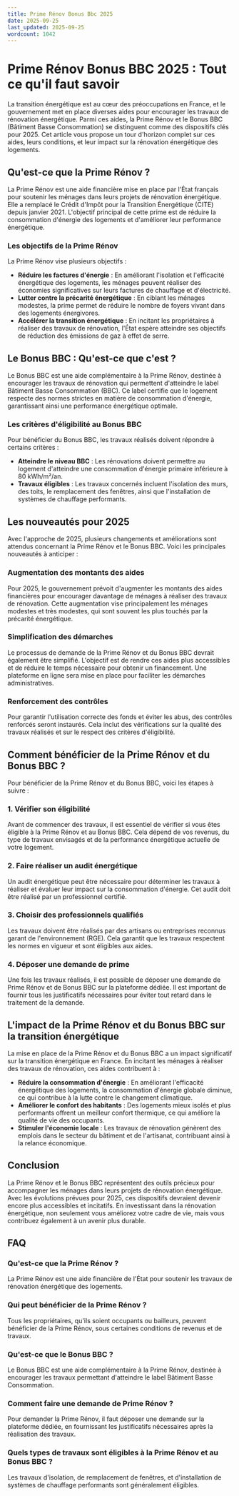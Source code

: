 ```yaml
---
title: Prime Rénov Bonus Bbc 2025
date: 2025-09-25
last_updated: 2025-09-25
wordcount: 1042
---
```


# Prime Rénov Bonus BBC 2025 : Tout ce qu'il faut savoir

La transition énergétique est au cœur des préoccupations en France, et le gouvernement met en place diverses aides pour encourager les travaux de rénovation énergétique. Parmi ces aides, la Prime Rénov et le Bonus BBC (Bâtiment Basse Consommation) se distinguent comme des dispositifs clés pour 2025. Cet article vous propose un tour d'horizon complet sur ces aides, leurs conditions, et leur impact sur la rénovation énergétique des logements.

## Qu'est-ce que la Prime Rénov ?

La Prime Rénov est une aide financière mise en place par l'État français pour soutenir les ménages dans leurs projets de rénovation énergétique. Elle a remplacé le Crédit d'Impôt pour la Transition Énergétique (CITE) depuis janvier 2021. L'objectif principal de cette prime est de réduire la consommation d'énergie des logements et d'améliorer leur performance énergétique.

### Les objectifs de la Prime Rénov

La Prime Rénov vise plusieurs objectifs :

- **Réduire les factures d'énergie** : En améliorant l'isolation et l'efficacité énergétique des logements, les ménages peuvent réaliser des économies significatives sur leurs factures de chauffage et d'électricité.
- **Lutter contre la précarité énergétique** : En ciblant les ménages modestes, la prime permet de réduire le nombre de foyers vivant dans des logements énergivores.
- **Accélérer la transition énergétique** : En incitant les propriétaires à réaliser des travaux de rénovation, l'État espère atteindre ses objectifs de réduction des émissions de gaz à effet de serre.

## Le Bonus BBC : Qu'est-ce que c'est ?

Le Bonus BBC est une aide complémentaire à la Prime Rénov, destinée à encourager les travaux de rénovation qui permettent d'atteindre le label Bâtiment Basse Consommation (BBC). Ce label certifie que le logement respecte des normes strictes en matière de consommation d'énergie, garantissant ainsi une performance énergétique optimale.

### Les critères d'éligibilité au Bonus BBC

Pour bénéficier du Bonus BBC, les travaux réalisés doivent répondre à certains critères :

- **Atteindre le niveau BBC** : Les rénovations doivent permettre au logement d'atteindre une consommation d'énergie primaire inférieure à 80 kWh/m²/an.
- **Travaux éligibles** : Les travaux concernés incluent l'isolation des murs, des toits, le remplacement des fenêtres, ainsi que l'installation de systèmes de chauffage performants.

## Les nouveautés pour 2025

Avec l'approche de 2025, plusieurs changements et améliorations sont attendus concernant la Prime Rénov et le Bonus BBC. Voici les principales nouveautés à anticiper :

### Augmentation des montants des aides

Pour 2025, le gouvernement prévoit d'augmenter les montants des aides financières pour encourager davantage de ménages à réaliser des travaux de rénovation. Cette augmentation vise principalement les ménages modestes et très modestes, qui sont souvent les plus touchés par la précarité énergétique.

### Simplification des démarches

Le processus de demande de la Prime Rénov et du Bonus BBC devrait également être simplifié. L'objectif est de rendre ces aides plus accessibles et de réduire le temps nécessaire pour obtenir un financement. Une plateforme en ligne sera mise en place pour faciliter les démarches administratives.

### Renforcement des contrôles

Pour garantir l'utilisation correcte des fonds et éviter les abus, des contrôles renforcés seront instaurés. Cela inclut des vérifications sur la qualité des travaux réalisés et sur le respect des critères d'éligibilité.

## Comment bénéficier de la Prime Rénov et du Bonus BBC ?

Pour bénéficier de la Prime Rénov et du Bonus BBC, voici les étapes à suivre :

### 1. Vérifier son éligibilité

Avant de commencer des travaux, il est essentiel de vérifier si vous êtes éligible à la Prime Rénov et au Bonus BBC. Cela dépend de vos revenus, du type de travaux envisagés et de la performance énergétique actuelle de votre logement.

### 2. Faire réaliser un audit énergétique

Un audit énergétique peut être nécessaire pour déterminer les travaux à réaliser et évaluer leur impact sur la consommation d'énergie. Cet audit doit être réalisé par un professionnel certifié.

### 3. Choisir des professionnels qualifiés

Les travaux doivent être réalisés par des artisans ou entreprises reconnus garant de l'environnement (RGE). Cela garantit que les travaux respectent les normes en vigueur et sont éligibles aux aides.

### 4. Déposer une demande de prime

Une fois les travaux réalisés, il est possible de déposer une demande de Prime Rénov et de Bonus BBC sur la plateforme dédiée. Il est important de fournir tous les justificatifs nécessaires pour éviter tout retard dans le traitement de la demande.

## L'impact de la Prime Rénov et du Bonus BBC sur la transition énergétique

La mise en place de la Prime Rénov et du Bonus BBC a un impact significatif sur la transition énergétique en France. En incitant les ménages à réaliser des travaux de rénovation, ces aides contribuent à :

- **Réduire la consommation d'énergie** : En améliorant l'efficacité énergétique des logements, la consommation d'énergie globale diminue, ce qui contribue à la lutte contre le changement climatique.
- **Améliorer le confort des habitants** : Des logements mieux isolés et plus performants offrent un meilleur confort thermique, ce qui améliore la qualité de vie des occupants.
- **Stimuler l'économie locale** : Les travaux de rénovation génèrent des emplois dans le secteur du bâtiment et de l'artisanat, contribuant ainsi à la relance économique.

## Conclusion

La Prime Rénov et le Bonus BBC représentent des outils précieux pour accompagner les ménages dans leurs projets de rénovation énergétique. Avec les évolutions prévues pour 2025, ces dispositifs devraient devenir encore plus accessibles et incitatifs. En investissant dans la rénovation énergétique, non seulement vous améliorez votre cadre de vie, mais vous contribuez également à un avenir plus durable.

## FAQ

### Qu'est-ce que la Prime Rénov ?

La Prime Rénov est une aide financière de l'État pour soutenir les travaux de rénovation énergétique des logements.

### Qui peut bénéficier de la Prime Rénov ?

Tous les propriétaires, qu'ils soient occupants ou bailleurs, peuvent bénéficier de la Prime Rénov, sous certaines conditions de revenus et de travaux.

### Qu'est-ce que le Bonus BBC ?

Le Bonus BBC est une aide complémentaire à la Prime Rénov, destinée à encourager les travaux permettant d'atteindre le label Bâtiment Basse Consommation.

### Comment faire une demande de Prime Rénov ?

Pour demander la Prime Rénov, il faut déposer une demande sur la plateforme dédiée, en fournissant les justificatifs nécessaires après la réalisation des travaux.

### Quels types de travaux sont éligibles à la Prime Rénov et au Bonus BBC ?

Les travaux d'isolation, de remplacement de fenêtres, et d'installation de systèmes de chauffage performants sont généralement éligibles.